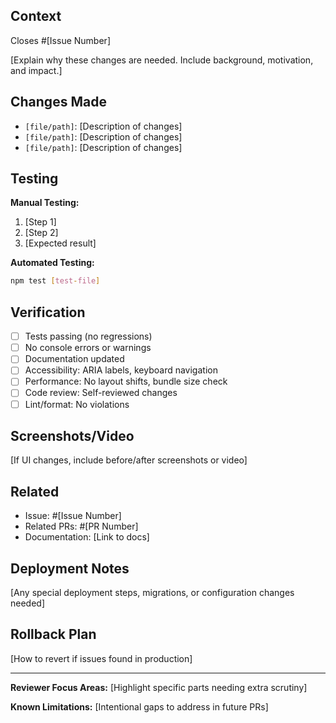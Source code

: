 ## Context

Closes #[Issue Number]

[Explain why these changes are needed. Include background, motivation, and impact.]

## Changes Made

- `[file/path]`: [Description of changes]
- `[file/path]`: [Description of changes]
- `[file/path]`: [Description of changes]

## Testing

**Manual Testing:**

1. [Step 1]
2. [Step 2]
3. [Expected result]

**Automated Testing:**

```bash
npm test [test-file]
```

## Verification

- [ ] Tests passing (no regressions)
- [ ] No console errors or warnings
- [ ] Documentation updated
- [ ] Accessibility: ARIA labels, keyboard navigation
- [ ] Performance: No layout shifts, bundle size check
- [ ] Code review: Self-reviewed changes
- [ ] Lint/format: No violations

## Screenshots/Video

[If UI changes, include before/after screenshots or video]

## Related

- Issue: #[Issue Number]
- Related PRs: #[PR Number]
- Documentation: [Link to docs]

## Deployment Notes

[Any special deployment steps, migrations, or configuration changes needed]

## Rollback Plan

[How to revert if issues found in production]

---

**Reviewer Focus Areas:**
[Highlight specific parts needing extra scrutiny]

**Known Limitations:**
[Intentional gaps to address in future PRs]

